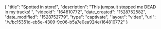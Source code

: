 {
    "title": "Spotted in store!",
    "description": "This jumpsuit stopped me DEAD in my tracks! ",
    "videoid": "164810772",
    "date_created": "1528752582",
    "date_modified": "1528752779",
    "type": "captivate",
    "layout": "video",
    "url": "\/v\/bc15351d-eb5e-4309-9c06-b5a7e0ea924e\/164810772"
}